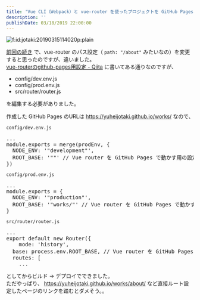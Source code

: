 ```yaml
---
title: 'Vue CLI（Webpack）と vue-router を使ったプロジェクトを GitHub Pages で公開する'
description: ''
publishDate: 03/18/2019 22:00:00
---
```


<p><span itemscope itemtype="http://schema.org/Photograph"><img src="/images/hatena/20190315114020.png" alt="f:id:jotaki:20190315114020p:plain" title="f:id:jotaki:20190315114020p:plain" class="hatena-fotolife" itemprop="image"></span></p>

<p><a href="https://yuheijotaki.hatenablog.com/entry/2019/03/15/220000">前回の続き</a> で、vue-router のパス設定（ <code>path: "/about"</code> みたいなの）を変更すると思ったのですが、違いました。<br/>
<a href="https://qiita.com/uriuriuriu/items/dc5ece0189c518c2e046">vue-routerのgithub-pages用設定 - Qiita</a> に書いてある通りなのですが、</p>

<ul>
<li>config/dev.env.js</li>
<li>config/prod.env.js</li>
<li>src/router/router.js</li>
</ul>

<p>を編集する必要がありました。</p>

<p>作成した GitHub Pages のURLは <a href="https://yuheijotaki.github.io/works/">https://yuheijotaki.github.io/works/</a> なので、</p>

<p><code>config/dev.env.js</code></p>

<pre class="code lang-javascript" data-lang="javascript" data-unlink>...
module.exports = merge(prodEnv, <span class="synIdentifier">{</span>
  NODE_ENV: <span class="synConstant">'&quot;development&quot;'</span>,
  ROOT_BASE: <span class="synConstant">'&quot;&quot;'</span> <span class="synComment">// Vue router を GitHub Pages で動かす用の設定</span>
<span class="synIdentifier">}</span>)
</pre>

<p><code>config/prod.env.js</code></p>

<pre class="code lang-javascript" data-lang="javascript" data-unlink>...
module.exports = <span class="synIdentifier">{</span>
  NODE_ENV: <span class="synConstant">'&quot;production&quot;'</span>,
  ROOT_BASE: <span class="synConstant">'&quot;works/&quot;'</span> <span class="synComment">// Vue router を GitHub Pages で動かす用の設定</span>
<span class="synIdentifier">}</span>
</pre>

<p><code>src/router/router.js</code></p>

<pre class="code lang-javascript" data-lang="javascript" data-unlink>...
<span class="synStatement">export</span> <span class="synStatement">default</span> <span class="synStatement">new</span> Router(<span class="synIdentifier">{</span>
    mode: <span class="synConstant">'history'</span>,
  base: process.env.ROOT_BASE, <span class="synComment">// Vue router を GitHub Pages で動かす用の設定</span>
  routes: <span class="synIdentifier">[</span>
    ...
</pre>

<p>としてからビルド → デプロイでできました。<br/>
ただやっぱり、 <a href="https://yuheijotaki.github.io/works/about/">https://yuheijotaki.github.io/works/about/</a> など直接ルート設定したページのリンクを踏むとダメそう。。</p>
